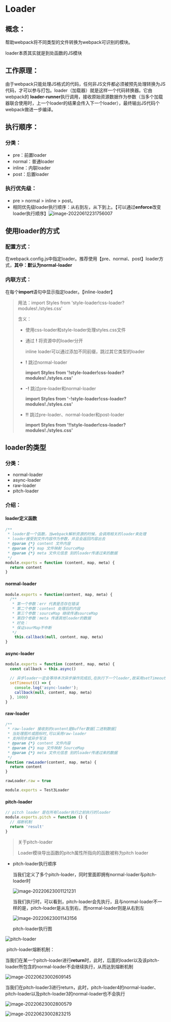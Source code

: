 # Loader

## 概念：

帮助webpack将不同类型的文件转换为webpack可识别的模块。

loader本质其实就是到处函数的JS模块

## 工作原理：

由于webpack只能处理JS格式的代码，任何非JS文件都必须被预先处理转换为JS代码，才可以参与打包。loader（加载器）就是这样一个代码转换器。它由webpack的 **loader-runner**执行调用，接收原始资源数据作为参数（当多个加载器联合使用时，上一个loader的结果会传入下一个loader），最终输出JS代码个webpack做进一步编译。

## 执行顺序：

### 分类：

- pre：前置loader
- normal：普通loader
- inline：内联loader
- post：后置loader

### 执行优先级：

- pre > normal > inline > post。
- 相同优先级loader执行顺序：从右到左，从下到上。【可以通过**enforce**改变loader执行顺序】![image-20220612231756007](C:\Users\BigBanana\AppData\Roaming\Typora\typora-user-images\image-20220612231756007.png)

## 使用loader的方式

### 配置方式：

在webpack.config.js中指定loader。推荐使用【pre、normal、post】loader方式，**其中：默认为normal-loader**

### 内联方式：

在每个**import**语句中显示指定loader。【inline-loader】

> 用法：import Styles from 'style-loader!css-loader?modules!./styles.css'
>
> 含义：
>
> - 使用css-loader和style-loader处理styles.css文件
>
> - 通过 **!** 将资源中的loader分开
>
>   inline loader可以通过添加不同前缀，跳过其它类型的loader
>
> - **!** 跳过normal-loader
>
>   **import Styles from '!style-loader!css-loader?modules!./styles.css'**
>
> - **-!** 跳过pre-loader和normal-loader
>
>   **import Styles from '-!style-loader!css-loader?modules!./styles.css'**
>
> - **!!** 跳过pre-loader、normal-loader和post-loader
>
>   **import Styles from '!!style-loader!css-loader?modules!./styles.css'**

## loader的类型

### 分类：

- normal-loader
- async-loader
- raw-loader
- pitch-loader

### 介绍：

#### loader定义函数

```javascript
/**
 * loader是一个函数，当webpack解析资源的时候，会调用相关的loader来处理
 * loader接受到文件内容作为参数，并且会返回内容出去
 * @param {*} content 文件内容
 * @param {*} map 文件映射 SourceMap
 * @param {*} meta 文件元信息 别的loader传递过来的数据
 */
module.exports = function (content, map, meta) {
  return content
}
```

#### normal-loader

```javascript
module.exports = function(content, map, meta) {
  /**
   * 第一个参数：err 代表是否存在错误
   * 第二个参数：content 处理后的内容
   * 第三个参数：sourceMap 继续传递sourceMap
   * 第四个参数：meta 传递其他loader的数据
   * 好处：
   * 保证sourMap不中断
   */
    this.callback(null, content, map, meta)
}
```

#### async-loader

```javascript
module.exports = function (content, map, meta) {
  const callback = this.async()

  // 异步loader一定会等待本次异步操作完成后,在执行下一个loader,故采用setTimeout做延时器,模拟等待[eventLoop原理]
  setTimeout(() => {
    console.log('async-loader');
    callback(null, content, map, meta)
  }, 1000)
}
```

#### raw-loader

```javascript
/**
 * raw-loader 接收到的content是Buffer数据[二进制数据]
 * 当处理图片或图标时,可以采用raw-loader
 * 支持同步或异步写法
 * @param {*} content 文件内容
 * @param {*} map 文件映射 SourceMap
 * @param {*} meta 文件元信息 别的loader传递过来的数据
 */
function rawLoader(content, map, meta) {
  return content
}

rawLoader.raw = true

module.exports = Test3Loader
```

#### pitch-loader

```javascript
// pitch loader 是在所有loader执行之前执行的loader
module.exports.pitch = function () {
  // 熔断机制
  return 'result'
}
```

> 关于pitch-loader
>
> Loader模块导出函数的pitch属性所指向的函数被称为pitch loader

- pitch-loader执行顺序

  当我们定义了多个pitch-loader，同时里面即拥有normal-loader与pitch-loader时

  ![image-20220623001121231](C:\Users\BigBanana\AppData\Roaming\Typora\typora-user-images\image-20220623001121231.png)

  当我们执行时，可以看到，pitch-loader会先执行，且与normal-loader不一样的是，pitch-loader是从左到右，而normal-loader则是从右到左

  ![image-20220623001143156](C:\Users\BigBanana\AppData\Roaming\Typora\typora-user-images\image-20220623001143156.png)

  pitch-loader执行图

![pitch-loader](C:\Users\BigBanana\Desktop\pitch-loader.jpg)

​	pitch-loader熔断机制：

​	当我们在某一个pitch-loader进行**return**时，此时，后面的loader以及该pitch-loader所包含的normal-loader不会继续执行，从而达到熔断机制

![image-20220623002609145](C:\Users\BigBanana\AppData\Roaming\Typora\typora-user-images\image-20220623002609145.png)

​	当我们在pitch-loader3进行return，此时，pitch-loader4的normal-loader、pitch-loader以及pitch-loader3的normal-loader也不会执行

![image-20220623002800579](C:\Users\BigBanana\AppData\Roaming\Typora\typora-user-images\image-20220623002800579.png)

![image-20220623002823215](C:\Users\BigBanana\AppData\Roaming\Typora\typora-user-images\image-20220623002823215.png)